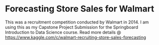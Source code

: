 # Forecasting Store Sales for Walmart
This was a recruitment competition conducted by Walmart in 2014. I am using this as my Capstone Project Submission for the Springboard Introduction to Data Science course.
Read more details @ https://www.kaggle.com/c/walmart-recruiting-store-sales-forecasting

